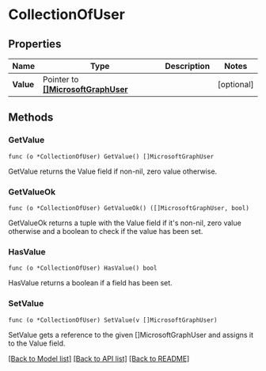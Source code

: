 # CollectionOfUser

## Properties

Name | Type | Description | Notes
------------ | ------------- | ------------- | -------------
**Value** | Pointer to [**[]MicrosoftGraphUser**](microsoft.graph.user.md) |  | [optional] 

## Methods

### GetValue

`func (o *CollectionOfUser) GetValue() []MicrosoftGraphUser`

GetValue returns the Value field if non-nil, zero value otherwise.

### GetValueOk

`func (o *CollectionOfUser) GetValueOk() ([]MicrosoftGraphUser, bool)`

GetValueOk returns a tuple with the Value field if it's non-nil, zero value otherwise
and a boolean to check if the value has been set.

### HasValue

`func (o *CollectionOfUser) HasValue() bool`

HasValue returns a boolean if a field has been set.

### SetValue

`func (o *CollectionOfUser) SetValue(v []MicrosoftGraphUser)`

SetValue gets a reference to the given []MicrosoftGraphUser and assigns it to the Value field.


[[Back to Model list]](../README.md#documentation-for-models) [[Back to API list]](../README.md#documentation-for-api-endpoints) [[Back to README]](../README.md)


